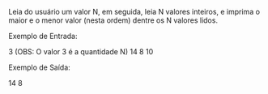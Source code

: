 Leia do usuário um valor N, em seguida, leia N valores inteiros, e imprima o maior e o menor valor (nesta ordem) dentre os N valores lidos.

Exemplo de Entrada:

3                                             (OBS: O valor 3 é a quantidade N)
14
8
10                                       

Exemplo de Saída:

14 8